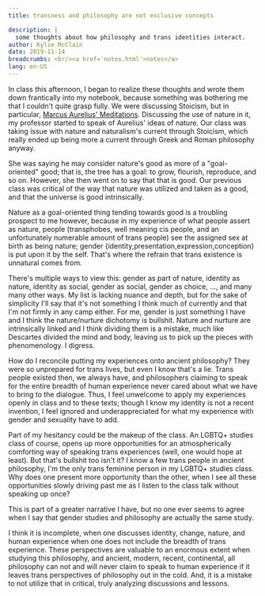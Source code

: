 ```yaml
---
title: transness and philosophy are not exclusive concepts

description: |
  some thoughts about how philosophy and trans identities interact.
author: Kylie McClain
date: 2019-11-14
breadcrumbs: <br/><a href='notes.html'>notes</a>
lang: en-US
---
```


In class this afternoon, I began to realize these thoughts and wrote
them down frantically into my notebook, because something was bothering
me that I couldn't quite grasp fully. We were discussing Stoicism, but
in particular, [Marcus Aurelius' Meditations](https://www.gutenberg.org/ebooks/2680). Discussing the use
of nature in it, my professor started to speak of Aurelius\' ideas of
nature. Our class was taking issue with nature and naturalism's current
through Stoicism, which really ended up being more a current through
Greek and Roman philosophy anyway.

She was saying he may consider nature's good as more of a
"goal-oriented" good; that is, the tree has a goal: to grow, flourish,
reproduce, and so on. However, she then went on to say that that is
good. Our previous class was critical of the way that nature was
utilized and taken as a good, and that the universe is good
intrinsically.

Nature as a goal-oriented thing tending towards good is a troubling
prospect to me however, because in my experience of what people assert
as nature, people (transphobes, well meaning cis people, and an
unfortunately numerable amount of trans people) see the assigned sex at
birth as being nature; gender
{identity,presentation,expression,conception} is put upon it by the
self. That's where the refrain that trans existence is unnatural comes
from.

There's multiple ways to view this: gender as part of nature, identity
as nature, identity as social, gender as social, gender as choice, ...​,
and many many other ways. My list is lacking nuance and depth, but for
the sake of simplicity I'll say that it's not something I think much of
currently and that I'm not firmly in any camp either. For me, gender is
just something I have and I think the nature/nurture dichotomy is
bullshit. Nature and nurture are intrinsically linked and I think
dividing them is a mistake, much like Descartes divided the mind and
body, leaving us to pick up the pieces with phenomenology. I digress.

How do I reconcile putting my experiences onto ancient philosophy? They
were so unprepared for trans lives, but even I know that's a lie. Trans
people existed then, we always have, and philosophers claiming to speak
for the entire breadth of human experience never cared about what we
have to bring to the dialogue. Thus, I feel unwelcome to apply my
experiences openly in class and to these texts; though I know my
identity is not a recent invention, I feel ignored and underappreciated
for what my experience with gender and sexuality have to add.

Part of my hesitancy could be the makeup of the class. An LGBTQ+ studies
class of course, opens up more opportunities for an atmospherically
comforting way of speaking trans experiences (well, one would hope at
least). But that's bullshit too isn't it? I know a few trans people in
ancient philosophy, I'm the only trans feminine person in my LGBTQ+
studies class. Why does one present more opportunity than the other,
when I see all these opportunities slowly driving past me as I listen to
the class talk without speaking up once?

This is part of a greater narrative I have, but no one ever seems to
agree when I say that gender studies and philosophy are actually the
same study.

I think it is incomplete, when one discusses identity, change, nature,
and human experience when one does not include the breadth of trans
experience. These perspectives are valuable to an enormous extent when
studying this philosophy, and ancient, modern, recent, continental, all
philosophy can not and will never claim to speak to human experience if
it leaves trans perspectives of philosophy out in the cold. And, it is a
mistake to not utilize that in critical, truly analyzing discussions and
lessons.
